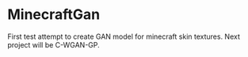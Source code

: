 # MinecraftGan
First test attempt to create GAN model for minecraft skin textures. Next project will be C-WGAN-GP.
